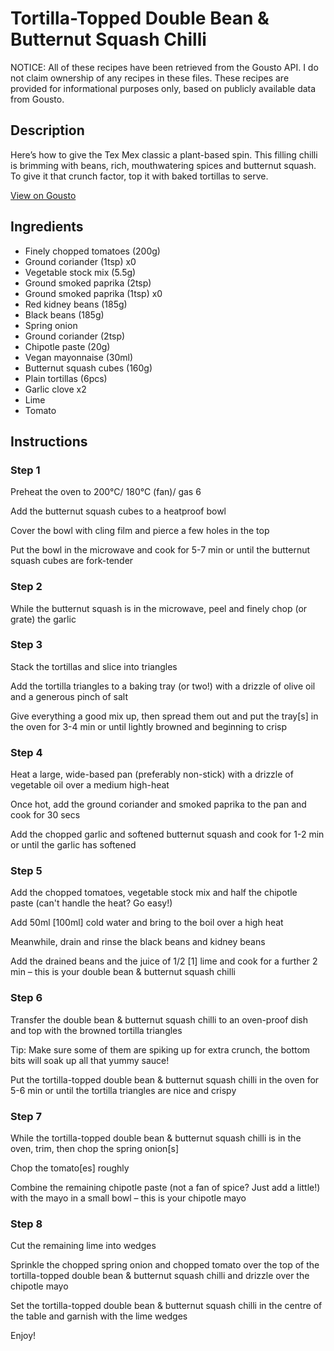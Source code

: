 # Tortilla-Topped Double Bean & Butternut Squash Chilli

NOTICE: All of these recipes have been retrieved from the Gousto API. I do not claim ownership of any recipes in these files. These recipes are provided for informational purposes only, based on publicly available data from Gousto.

## Description

Here’s how to give the Tex Mex classic a plant-based spin. This filling chilli is brimming with beans, rich, mouthwatering spices and butternut squash. To give it that crunch factor, top it with baked tortillas to serve. 

[View on Gousto](https://www.gousto.co.uk/recipes/cookbook/tortilla-topped-double-bean-squash-chilli)

## Ingredients

- Finely chopped tomatoes (200g)
- Ground coriander (1tsp) x0
- Vegetable stock mix (5.5g)
- Ground smoked paprika (2tsp)
- Ground smoked paprika (1tsp) x0
- Red kidney beans (185g)
- Black beans (185g)
- Spring onion
- Ground coriander (2tsp)
- Chipotle paste (20g)
- Vegan mayonnaise (30ml)
- Butternut squash cubes (160g)
- Plain tortillas (6pcs)
- Garlic clove x2
- Lime
- Tomato

## Instructions


### Step 1

Preheat the oven to 200°C/ 180°C (fan)/ gas 6

Add the butternut squash cubes to a heatproof bowl

Cover the bowl with cling film and pierce a few holes in the top

Put the bowl in the microwave and cook for 5-7 min or until the butternut squash cubes are fork-tender


### Step 2

While the butternut squash is in the microwave, peel and finely chop (or grate) the garlic


### Step 3

Stack the tortillas and slice into triangles

Add the tortilla triangles to a baking tray (or two!) with a drizzle of olive oil and a generous pinch of salt

Give everything a good mix up, then spread them out and put the tray<span class="text-danger">[s]</span> in the oven for 3-4 min or until lightly browned and beginning to crisp


### Step 4

Heat a large, wide-based pan (preferably non-stick) with a drizzle of vegetable oil over a medium high-heat

Once hot, add the ground coriander and smoked paprika to the pan and cook for 30 secs

Add the chopped garlic and softened butternut squash and cook for 1-2 min or until the garlic has softened


### Step 5

Add the chopped tomatoes, vegetable stock mix and half the chipotle paste (can't handle the heat? Go easy!)

Add 50ml<span class="text-danger"> [100ml]</span> cold water and bring to the boil over a high heat

Meanwhile, drain and rinse the black beans and kidney beans

Add the drained beans and the juice of 1/2 <span class="text-danger">[1]</span> lime and cook for a further 2 min – this is your double bean & butternut squash chilli


### Step 6

Transfer the double bean & butternut squash chilli to an oven-proof dish and top with the browned tortilla triangles

Tip: Make sure some of them are spiking up for extra crunch, the bottom bits will soak up all that yummy sauce!

Put the tortilla-topped double bean & butternut squash chilli in the oven for 5-6 min or until the tortilla triangles are nice and crispy


### Step 7

While the tortilla-topped double bean & butternut squash chilli is in the oven, trim, then chop the spring onion<span class="text-danger">[s]</span>

Chop the tomato<span class="text-danger">[es]</span> roughly

Combine the remaining chipotle paste (not a fan of spice? Just add a little!) with the mayo in a small bowl – this is your chipotle mayo

### Step 8

Cut the remaining lime into wedges

Sprinkle the chopped spring onion and chopped tomato over the top of the tortilla-topped double bean & butternut squash chilli and drizzle over the chipotle mayo

Set the tortilla-topped double bean & butternut squash chilli in the centre of the table and garnish with the lime wedges

Enjoy!

